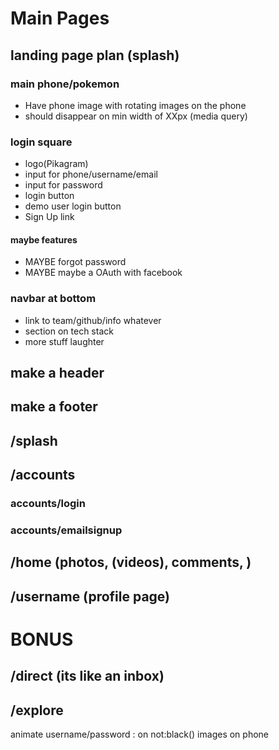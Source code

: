 # Main Pages
## landing page plan (splash)

### main phone/pokemon 
  - Have phone image with rotating images on the phone
  - should disappear on min width of XXpx (media query)

### login square

  - logo(Pikagram)
  - input for phone/username/email
  - input for password
  - login button
  - demo user login button
  - Sign Up link

#### maybe features
  - MAYBE forgot password
  - MAYBE maybe a OAuth with facebook

### navbar at bottom
  - link to team/github/info whatever
  - section on tech stack
  - more stuff laughter


## make a header
## make a footer
## /splash
## /accounts
  ### accounts/login
  ### accounts/emailsignup
## /home (photos, (videos), comments, )
## /username (profile page)

# BONUS
## /direct (its like an inbox)
## /explore

animate username/password : on not:black()
images on phone

